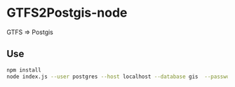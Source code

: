# GTFS2Postgis-node
GTFS => Postgis


## Use
```sh
npm install
node index.js --user postgres --host localhost --database gis  --password password --schema gtfs --init --input "../GTFS/SEM-GTFS.zip"

```

